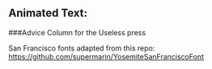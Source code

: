 ## Animated Text: 
###Advice Column for the Useless press

San Francisco fonts adapted from this repo: https://github.com/supermarin/YosemiteSanFranciscoFont